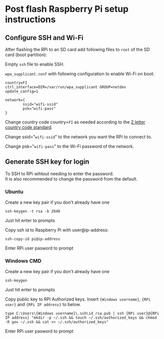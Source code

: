 # Post flash Raspberry Pi setup instructions

## Configure SSH and Wi-Fi

After flashing the RPi to an SD card add following files to `root` of the SD card (boot partition):

Empty `ssh` file to enable SSH.

`wpa_supplicant.conf` with following configuration to enable Wi-Fi on boot:

    country=FI
    ctrl_interface=DIR=/var/run/wpa_supplicant GROUP=netdev
    update_config=1

    network={
            ssid="wifi-ssid"
            psk="wifi-pass"
    }

Change country code country=`FI` as needed according to the [2 letter country code standard](https://www.iban.com/country-codes).

Change ssid="`wifi-ssid`" to the network you want the RPi to connect to.

Change psk="`wifi-pass`" to the Wi-Fi password of the network.

## Generate SSH key for login

To SSH to RPi wihtout needing to enter the password.  
It is also recommended to change the password from the default.

### Ubuntu
Create a new key pair if you don't already have one

    ssh-keygen -t rsa -b 2048

Just hit enter to prompts

Copy ssh id to Raspberry Pi with user@ip-address:

    ssh-copy-id pi@ip-address

Enter RPi user pasword to prompt

### Windows CMD
Create a new key pair if you don't already have one

    ssh-keygen

Just hit enter to prompts

Copy public key to RPi Authorized keys.
Insert `{Windows username}`, `{RPi user}` and `{RPi IP address}` to below.

    type C:\Users\{Windows username}\.ssh\id_rsa.pub | ssh {RPi user}@{RPi IP address} "mkdir -p ~/.ssh && touch ~/.ssh/authorized_keys && chmod -R go= ~/.ssh && cat >> ~/.ssh/authorized_keys"

Enter RPi user pasword to prompt